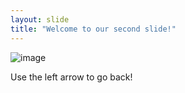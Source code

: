 ```yaml
---
layout: slide
title: "Welcome to our second slide!"
---
```

![image](https://user-images.githubusercontent.com/84203714/119233934-385a5800-baf9-11eb-820f-25a4bfa30cb8.png)

Use the left arrow to go back!
